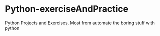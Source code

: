 # Python-exerciseAndPractice
Python Projects and Exercises, Most from automate the boring stuff with python
